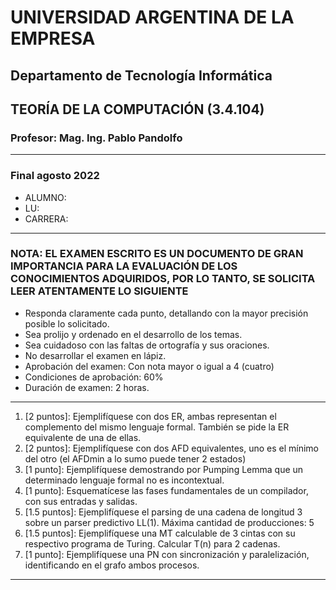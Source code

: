 # UNIVERSIDAD ARGENTINA DE LA EMPRESA

## Departamento de Tecnología Informática

## TEORÍA DE LA COMPUTACIÓN (3.4.104)

### Profesor: Mag. Ing. Pablo Pandolfo

---

### Final agosto 2022

* ALUMNO:  
* LU:
* CARRERA:

---

### NOTA: EL EXAMEN ESCRITO ES UN DOCUMENTO DE GRAN IMPORTANCIA PARA LA EVALUACIÓN DE LOS CONOCIMIENTOS ADQUIRIDOS, POR LO TANTO, SE SOLICITA LEER ATENTAMENTE LO SIGUIENTE

* Responda claramente cada punto, detallando con la mayor precisión posible lo solicitado.
* Sea prolijo y ordenado en el desarrollo de los temas.
* Sea cuidadoso con las faltas de ortografía y sus oraciones.
* No desarrollar el examen en lápiz.
* Aprobación del examen: Con nota mayor o igual a 4 (cuatro)
* Condiciones de aprobación: 60%
* Duración de examen: 2 horas.

---

1. [2 puntos]: Ejemplifíquese con dos ER, ambas representan el complemento del mismo lenguaje formal. También se pide la ER equivalente de una de ellas.
1. [2 puntos]: Ejemplifíquese con dos AFD equivalentes, uno es el mínimo del otro (el AFDmin a lo sumo puede tener 2 estados)
1. [1 punto]: Ejemplifíquese demostrando por Pumping Lemma que un determinado lenguaje formal no es incontextual.
1. [1 punto]: Esquematícese las fases fundamentales de un compilador, con sus entradas y salidas.
1. [1.5 puntos]: Ejemplifíquese el parsing de una cadena de longitud 3 sobre un parser predictivo LL(1). Máxima cantidad de producciones: 5
1. [1.5 puntos]: Ejemplifíquese una MT calculable de 3 cintas con su respectivo programa de Turing. Calcular T(n) para 2 cadenas.
1. [1 punto]: Ejemplifíquese una PN con sincronización y paralelización, identificando en el grafo ambos procesos.

---
